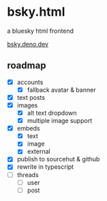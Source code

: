 # bsky.html
a bluesky html frontend

[bsky.deno.dev](https://bsky.deno.dev)

## roadmap
- [x] accounts
  - [x] fallback avatar & banner
- [x] text posts
- [x] images
  - [x] alt text dropdown
  - [x] multiple image support
- [x] embeds
  - [x] text
  - [x] image
  - [x] external
- [x] publish to sourcehut & github
- [x] rewrite in typescript
- [ ] threads
  - [ ] user
  - [ ] post
